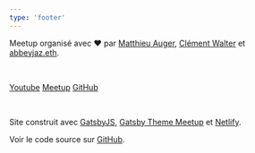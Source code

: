 ```yaml
---
type: 'footer'
---
```


Meetup organisé avec ️️❤️ par [Matthieu Auger](https://twitter.com/matthieuauger), [Clément Walter](https://twitter.com/ClementWalter) et [abbeyjaz.eth](https://twitter.com/abbeyjazzy).

<br />

[Youtube](https://www.youtube.com/channel/UCYZAyhru5vdNbn5tvnQOeeA) [Meetup](https://www.meetup.com/proof-of-code) [GitHub](https://github.com/proof-of-code-xyz)

<br />

Site construit avec [GatsbyJS](https://gatsbyjs.org), [Gatsby Theme Meetup](https://github.com/matthieuauger/gatsby-theme-meetup) et [Netlify](https://netlify.com).

Voir le code source sur [GitHub](https://github.com/proof-of-code-xyz/proof-of-code-website).
